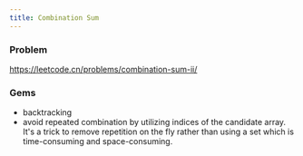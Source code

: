 ```yaml
---
title: Combination Sum
---
```


### Problem

<https://leetcode.cn/problems/combination-sum-ii/>

### Gems

- backtracking
- avoid repeated combination by utilizing indices of the candidate array. It's a trick to remove repetition on the fly rather than using a set which is time-consuming and space-consuming.
